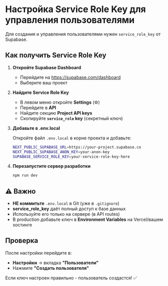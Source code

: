 # Настройка Service Role Key для управления пользователями

Для создания и управления пользователями нужен `service_role_key` от Supabase.

## Как получить Service Role Key

1. **Откройте Supabase Dashboard**
   - Перейдите на <https://supabase.com/dashboard>
   - Выберите ваш проект

2. **Найдите Service Role Key**
   - В левом меню откройте **Settings** (⚙️)
   - Перейдите в **API**
   - Найдите секцию **Project API keys**
   - Скопируйте **`service_role` key** (секретный ключ)

3. **Добавьте в .env.local**

   Откройте файл `.env.local` в корне проекта и добавьте:

   ```bash
   NEXT_PUBLIC_SUPABASE_URL=https://your-project.supabase.co
   NEXT_PUBLIC_SUPABASE_ANON_KEY=your-anon-key
   SUPABASE_SERVICE_ROLE_KEY=your-service-role-key-here
   ```

4. **Перезапустите сервер разработки**

   ```bash
   npm run dev
   ```

## ⚠️ Важно

- **НЕ коммитьте** `.env.local` в Git (уже в `.gitignore`)
- **service_role_key** даёт полный доступ к базе данных
- Используйте его только на сервере (в API routes)
- В production добавьте ключ в **Environment Variables** на Vercel/вашем хостинге

## Проверка

После настройки перейдите в:

- **Настройки** → вкладка **"Пользователи"**
- Нажмите **"Создать пользователя"**

Если ключ настроен правильно - пользователь создастся! ✅
